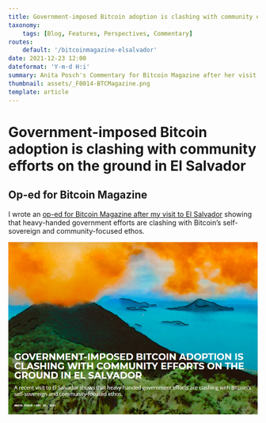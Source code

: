 ```yaml
---
title: Government-imposed Bitcoin adoption is clashing with community efforts on the ground in El Salvador
taxonomy:
    tags: [Blog, Features, Perspectives, Commentary]
routes:
    default: '/bitcoinmagazine-elsalvador'
date: 2021-12-23 12:00
dateformat: 'Y-m-d H:i'
summary: Anita Posch's Commentary for Bitcoin Magazine after her visit to El Salvador showing that heavy-handed government efforts are clashing with Bitcoin’s self-sovereign and community-focused ethos.
thumbnail: assets/_F0014-BTCMagazine.png
template: article
---
```



# Government-imposed Bitcoin adoption is clashing with community efforts on the ground in El Salvador

## Op-ed for Bitcoin Magazine

I wrote an [op-ed for Bitcoin Magazine after my visit to El Salvador](https://bitcoinmagazine.com/culture/reporting-on-bitcoin-adoption-in-el-salvador) showing that heavy-handed government efforts are clashing with Bitcoin’s self-sovereign and community-focused ethos.

[![Op-ed](assets/_F0014-BTCMagazine.png)](https://bitcoinmagazine.com/culture/reporting-on-bitcoin-adoption-in-el-salvador)

